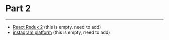 # Part 2

---

* [React Redux 2]() (this is empty. need to add)
* [instagram platform]() (this is empty, need to add)